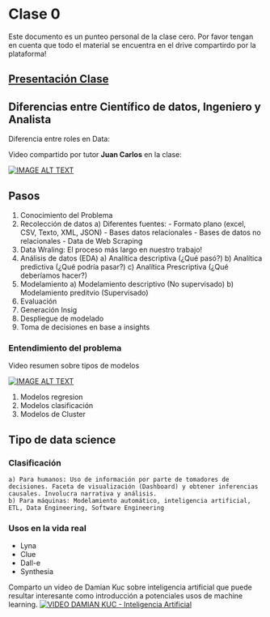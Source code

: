 # Clase 0

Este documento es un punteo personal de la clase cero. Por favor tengan en cuenta que todo el material se encuentra en el drive compartirdo por la plataforma!

[Presentación Clase](https://docs.google.com/presentation/d/1DKty0VW_UZnaDLvwvFnnGjGIKLXxCvOI/edit#slide=id.g12272b04b31_0_791)
---
## Diferencias entre Científico de datos, Ingeniero y Analista
Diferencia entre roles en Data: 

Video compartido por tutor **Juan Carlos** en la clase:

[![IMAGE ALT TEXT](https://i.ytimg.com/vi/7nnI4iXjIew/hq720.jpg?sqp=-oaymwEcCOgCEMoBSFXyq4qpAw4IARUAAIhCGAFwAcABBg==&rs=AOn4CLDPklltGoIf4DFrsA_DmjWTWJm_lQ)](https://youtu.be/7nnI4iXjIew)

## Pasos
1) Conocimiento del Problema
2) Recolección de datos
    a) Diferentes fuentes: 
        - Formato plano (excel, CSV, Texto, XML, JSON)
        - Bases datos relacionales
        - Bases de datos no relacionales
        - Data de Web Scraping
3) Data Wraling:
    El proceso más largo en nuestro trabajo! 
4) Análisis de datos (EDA)
    a) Analítica descriptiva (¿Qué pasó?)
    b) Analítica predictiva (¿Qué podría pasar?)
    c) Analítica Prescriptiva (¿Qué deberíamos hacer?)
5) Modelamiento
    a) Modelamiento descriptivo (No supervisado)
    b) Modelamiento preditvio (Supervisado)
6) Evaluación
7) Generación Insig
8) Despliegue de modelado
9) Toma de decisiones en base a insights
### Entendimiento del problema
Video resumen sobre tipos de modelos

[![IMAGE ALT TEXT](https://i.ytimg.com/vi/oT3arRRB2Cw/hqdefault.jpg?sqp=-oaymwEbCKgBEF5IVfKriqkDDggBFQAAiEIYAXABwAEG&rs=AOn4CLDu7zgV99Ek-5ngbvCAl87P0s_pjQ)](https://www.youtube.com/watch?v=oT3arRRB2Cw)
1) Modelos regresion
2) Modelos clasificación
3) Modelos de Cluster

## Tipo de data science
### Clasificación
    a) Para humanos: Uso de información por parte de tomadores de decisiones. Faceta de visualización (Dashboard) y obtener inferencias causales. Involucra narrativa y análisis.
    b) Para máquinas: Modelamiento automático, inteligencia artificial, ETL, Data Engineering, Software Engineering


### Usos en la vida real

- Lyna
- Clue
- Dall-e
- Synthesia

Comparto un video de Damian Kuc sobre inteligencia artificial que puede resultar interesante como introducción a potenciales usos de machine learning.
[![VIDEO DAMIAN KUC - Inteligencia Artificial](https://i.ytimg.com/vi/-YgKpSkQcn4/hq720.jpg?sqp=-oaymwEcCOgCEMoBSFXyq4qpAw4IARUAAIhCGAFwAcABBg==&rs=AOn4CLCt-Cb-vMcrH9fq4Z7xi93LSuBQWQ)](https://www.youtube.com/watch?v=-YgKpSkQcn4)